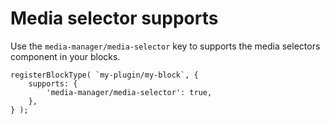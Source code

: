 # Media selector supports

Use the `media-manager/media-selector` key to supports the media selectors component in your blocks.

```es6
registerBlockType( `my-plugin/my-block`, {
	supports: {
		'media-manager/media-selector': true,
	},
} );
```
